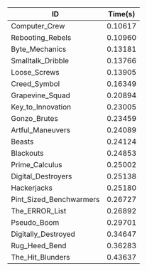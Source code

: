 |ID|Time(s)|
|-|-|
|Computer_Crew|0.10617|
|Rebooting_Rebels|0.10960|
|Byte_Mechanics|0.13181|
|Smalltalk_Dribble|0.13766|
|Loose_Screws|0.13905|
|Creed_Symbol|0.16349|
|Grapevine_Squad|0.20894|
|Key_to_Innovation|0.23005|
|Gonzo_Brutes|0.23459|
|Artful_Maneuvers|0.24089|
|Beasts|0.24124|
|Blackouts|0.24853|
|Prime_Calculus|0.25002|
|Digital_Destroyers|0.25138|
|Hackerjacks|0.25180|
|Pint_Sized_Benchwarmers|0.26727|
|The_ERROR_List|0.26892|
|Pseudo_Boom|0.29701|
|Digitally_Destroyed|0.34647|
|Rug_Heed_Bend|0.36283|
|The_Hit_Blunders|0.43637|
